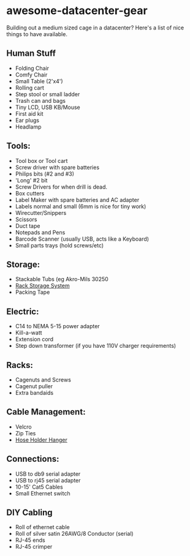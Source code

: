 # awesome-datacenter-gear
Building out a medium sized cage in a datacenter? 
Here's a list of nice things to have available.

## Human Stuff
* Folding Chair
* Comfy Chair
* Small Table (2'x4')
* Rolling cart
* Step stool or small ladder
* Trash can and bags
* Tiny LCD, USB KB/Mouse
* First aid kit
* Ear plugs
* Headlamp

## Tools:
* Tool box or Tool cart
* Screw driver with spare batteries
* Philips bits (#2 and #3)
* 'Long' #2 bit
* Screw Drivers for when drill is dead.
* Box cutters
* Label Maker with spare batteries and AC adapter
* Labels normal and small (6mm is nice for tiny work)
* Wirecutter/Snippers
* Scissors
* Duct tape
* Notepads and Pens
* Barcode Scanner (usually USB, acts like a Keyboard)
* Small parts trays (hold screws/etc)

## Storage:
* Stackable Tubs (eg Akro-Mils 30250
* [Rack Storage System](https://www.amazon.com/gp/product/B001O4A42K/ref=oh_aui_detailpage_o06_s02?ie=UTF8&psc=1)
* Packing Tape

## Electric:
* C14 to NEMA 5-15 power adapter
* Kill-a-watt
* Extension cord
* Step down transformer (if you have 110V charger requirements)

## Racks:
* Cagenuts and Screws
* Cagenut puller
* Extra bandaids

## Cable Management:
* Velcro
* Zip Ties
* [Hose Holder Hanger](https://www.amazon.com/gp/product/B0711LCWFV/ref=oh_aui_detailpage_o00_s01)

## Connections:
* USB to db9 serial adapter
* USB to rj45 serial adapter
* 10-15' Cat5 Cables
* Small Ethernet switch

## DIY Cabling 
* Roll of ethernet cable 
* Roll of silver satin 26AWG/8 Conductor (serial)
* RJ-45 ends
* RJ-45 crimper
